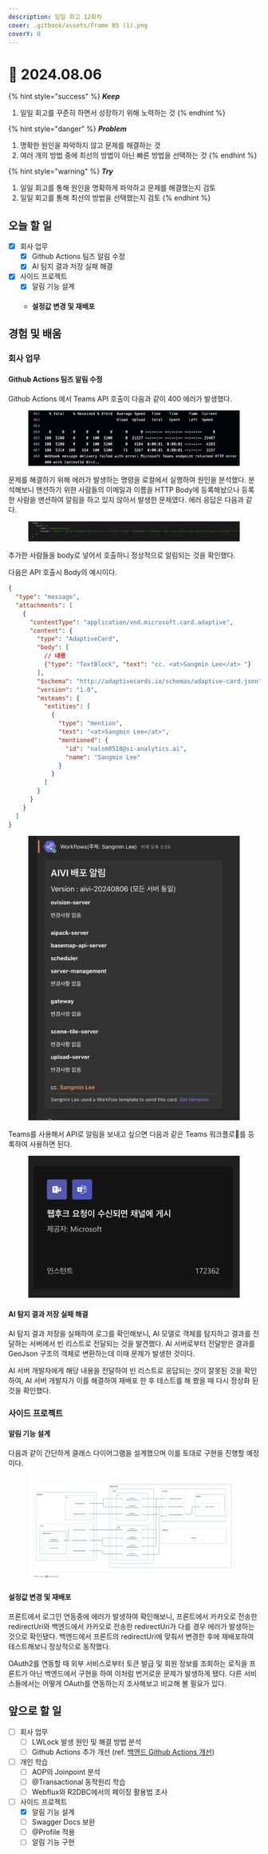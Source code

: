 ```yaml
---
description: 일일 회고 12회차
cover: .gitbook/assets/Frame 85 (1).png
coverY: 0
---
```


# 🙂 2024.08.06

{% hint style="success" %}
_**Keep**_

1. 일일 회고를 꾸준히 하면서 성장하기 위해 노력하는 것
{% endhint %}

{% hint style="danger" %}
_**Problem**_

1. 명확한 원인을 파악하지 않고 문제를 해결하는 것
2. 여러 개의 방법 중에 최선의 방법이 아닌 빠른 방법을 선택하는 것
{% endhint %}

{% hint style="warning" %}
_**Try**_

1. 일일 회고를 통해 원인을 명확하게 파악하고 문제를 해결했는지 검토
2. 일일 회고를 통해 최선의 방법을 선택했는지 검토
{% endhint %}

## 오늘 할 일

* [x] 회사 업무
  * [x] Github Actions 팀즈 알림 수정
  * [x] AI 탐지 결과 저장 실패 해결
* [x] 사이드 프로젝트
  * [x] 알림 기능 설계
  * #### 설정값 변경 및 재배포

## 경험 및 배움

### 회사 업무

#### Github Actions 팀즈 알림 수정

Github Actions 에서 Teams API 호출이 다음과 같이 400 에러가 발생했다.

<figure><img src=".gitbook/assets/image.png" alt=""><figcaption></figcaption></figure>

문제를 해결하기 위해 에러가 발생하는 명령을 로컬에서 실행하여 원인을 분석했다. 분석해보니 맨션하기 위한 사람들의 이메일과 이름을 HTTP Body에 등록해놨으나 등록한 사람을 맨션하여 알림을 하고 있지 않아서 발생한 문제였다. 에러 응답은 다음과 같다.

<figure><img src=".gitbook/assets/image (1).png" alt=""><figcaption></figcaption></figure>

추가한 사람들을 body로 넣어서 호출하니 정상적으로 알림되는 것을 확인했다.

다음은 API 호출시 Body의 예시이다.

```json
{
  "type": "message",
  "attachments": [
    {
      "contentType": "application/vnd.microsoft.card.adaptive",
      "content": {
        "type": "AdaptiveCard",
        "body": [
          // 내용
          {"type": "TextBlock", "text": "cc. <at>Sangmin Lee</at> "}
        ],
        "$schema": "http://adaptivecards.io/schemas/adaptive-card.json",
        "version": "1.0",
        "msteams": {
          "entities": [
            {
              "type": "mention",
              "text": "<at>Sangmin Lee</at>",
              "mentioned": {
                "id": "nalsm0518@si-analytics.ai",
                "name": "Sangmin Lee"
              }
            }
          ]
        }
      }
    }
  ]
}
```

<figure><img src=".gitbook/assets/image (3).png" alt=""><figcaption></figcaption></figure>

Teams를 사용해서 API로 알림을 보내고 싶으면 다음과 같은 Teams 워크플로를 등록하여 사용하면 된다.

<figure><img src=".gitbook/assets/image (2).png" alt=""><figcaption></figcaption></figure>



#### AI 탐지 결과 저장 실패 해결

AI 탐지 결과 저장을 실패하여 로그를 확인해보니, AI 모델로 객체를 탐지하고 결과를 전달하는 서버에서 빈 리스트로 전달되는 것을 발견했다. AI 서버로부터 전달받은 결과를 GeoJson 구조의 객체로 변환하는데 이때 문제가 발생한 것이다.

AI 서버 개발자에게 해당 내용을 전달하여 빈 리스트로 응답되는 것이 잘못된 것을 확인하여, AI 서버 개발자가 이를 해결하여 재배포 한 후 테스트를 해 봤을 때 다시 정상화 된 것을 확인했다.



### 사이드 프로젝트

#### 알림 기능 설계

다음과 같이 간단하게 클래스 다이어그램을 설계했으며 이를 토대로 구현을 진행할 예정이다.

<figure><img src=".gitbook/assets/image (5).png" alt=""><figcaption></figcaption></figure>



#### 설정값 변경 및 재배포

프론트에서 로그인 연동중에 에러가 발생하여 확인해보니, 프론트에서 카카오로 전송한 redirectUri와 백엔드에서 카카오로 전송한 redirectUri가 다를 경우 에러가 발생하는 것으로 확인됐다. 백엔드에서 프론트의 redirectUri에 맞춰서 변경한 후에 재배포하여 테스트해보니 정상적으로 동작했다.

OAuth2를 연동할 때 외부 서비스로부터 토큰 발급 및 회원 정보를 조회하는 로직을 프론트가 아닌 백엔드에서 구현을 하여 이처럼 번거로운 문제가 발생하게 됐다. 다른 서비스들에서는 어떻게 OAuth를 연동하는지 조사해보고 비교해 볼 필요가 있다.



## 앞으로 할 일

* [ ] 회사 업무
  * [ ] LWLock 발생 원인 및 해결 방법 분석
  * [ ] Github Actions 추가 개선 (ref. [백엔드 Github Actions 개선](https://jimmyblog.gitbook.io/jimmys-blog/v/jimmys-log#undefined-2))
* [ ] 개인 학습
  * [ ] AOP의 Joinpoint 분석
  * [ ] @Transactional 동작원리 학습
  * [ ] Webflux와 R2DBC에서의 페이징 활용법 조사
* [ ] 사이드 프로젝트
  * [x] 알림 기능 설계
  * [ ] Swagger Docs 보완
  * [ ] @Profile 적용
  * [ ] 알림 기능 구현
